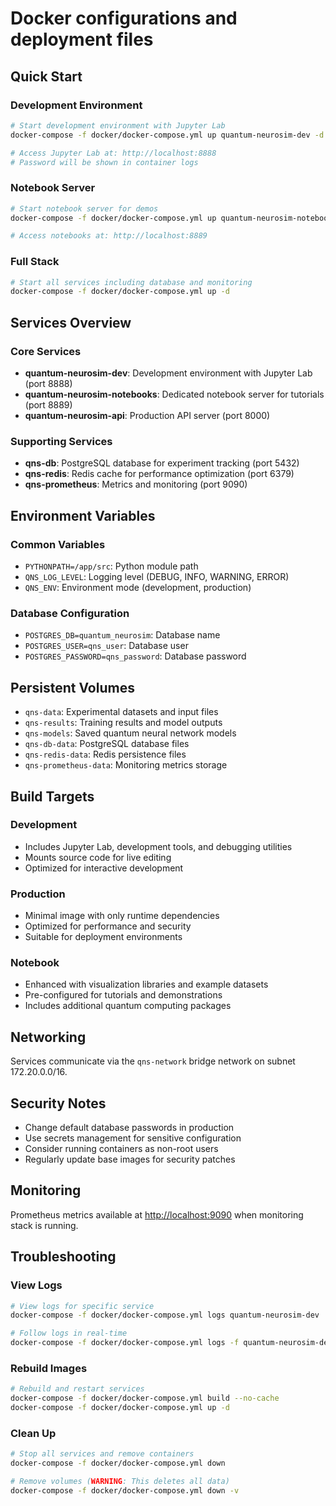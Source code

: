 # Docker configurations and deployment files

## Quick Start

### Development Environment

```bash
# Start development environment with Jupyter Lab
docker-compose -f docker/docker-compose.yml up quantum-neurosim-dev -d

# Access Jupyter Lab at: http://localhost:8888
# Password will be shown in container logs
```

### Notebook Server

```bash
# Start notebook server for demos
docker-compose -f docker/docker-compose.yml up quantum-neurosim-notebooks -d

# Access notebooks at: http://localhost:8889
```

### Full Stack

```bash
# Start all services including database and monitoring
docker-compose -f docker/docker-compose.yml up -d
```

## Services Overview

### Core Services

- **quantum-neurosim-dev**: Development environment with Jupyter Lab (port 8888)
- **quantum-neurosim-notebooks**: Dedicated notebook server for tutorials (port 8889)
- **quantum-neurosim-api**: Production API server (port 8000)

### Supporting Services

- **qns-db**: PostgreSQL database for experiment tracking (port 5432)
- **qns-redis**: Redis cache for performance optimization (port 6379)
- **qns-prometheus**: Metrics and monitoring (port 9090)

## Environment Variables

### Common Variables

- `PYTHONPATH=/app/src`: Python module path
- `QNS_LOG_LEVEL`: Logging level (DEBUG, INFO, WARNING, ERROR)
- `QNS_ENV`: Environment mode (development, production)

### Database Configuration

- `POSTGRES_DB=quantum_neurosim`: Database name
- `POSTGRES_USER=qns_user`: Database user
- `POSTGRES_PASSWORD=qns_password`: Database password

## Persistent Volumes

- `qns-data`: Experimental datasets and input files
- `qns-results`: Training results and model outputs
- `qns-models`: Saved quantum neural network models
- `qns-db-data`: PostgreSQL database files
- `qns-redis-data`: Redis persistence files
- `qns-prometheus-data`: Monitoring metrics storage

## Build Targets

### Development

- Includes Jupyter Lab, development tools, and debugging utilities
- Mounts source code for live editing
- Optimized for interactive development

### Production

- Minimal image with only runtime dependencies
- Optimized for performance and security
- Suitable for deployment environments

### Notebook

- Enhanced with visualization libraries and example datasets
- Pre-configured for tutorials and demonstrations
- Includes additional quantum computing packages

## Networking

Services communicate via the `qns-network` bridge network on subnet 172.20.0.0/16.

## Security Notes

- Change default database passwords in production
- Use secrets management for sensitive configuration
- Consider running containers as non-root users
- Regularly update base images for security patches

## Monitoring

Prometheus metrics available at <http://localhost:9090> when monitoring stack is running.

## Troubleshooting

### View Logs

```bash
# View logs for specific service
docker-compose -f docker/docker-compose.yml logs quantum-neurosim-dev

# Follow logs in real-time
docker-compose -f docker/docker-compose.yml logs -f quantum-neurosim-dev
```

### Rebuild Images

```bash
# Rebuild and restart services
docker-compose -f docker/docker-compose.yml build --no-cache
docker-compose -f docker/docker-compose.yml up -d
```

### Clean Up

```bash
# Stop all services and remove containers
docker-compose -f docker/docker-compose.yml down

# Remove volumes (WARNING: This deletes all data)
docker-compose -f docker/docker-compose.yml down -v
```
